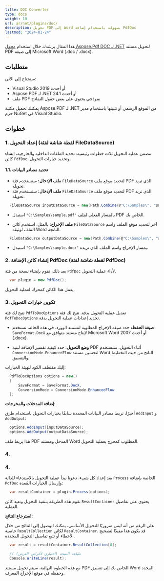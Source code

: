 ```yaml
---
title: DOC Converter
type: docs
weight: 10
url: ar/net/plugins/doc/
description: تحويل PDF إلى Word بسهولة باستخدام إضافة PdfDoc
lastmod: "2024-01-24"
---
```


هذا المقال يرشدك خلال استخدام [محول Aspose.Pdf DOC لـ .NET](https://products.aspose.org/pdf/net/doc-converter/) لتحويل مستند PDF إلى صيغة Microsoft Word (.doc / .docx).

## متطلبات

ستحتاج إلى الآتي:

* Visual Studio 2019 أو أحدث
* Aspose.PDF لـ .NET 24.1 أو أحدث
* ملف PDF نموذجي يحتوي على بعض حقول النماذج

يمكنك تحميل مكتبة Aspose.PDF لـ .NET من الموقع الرسمي أو تثبيتها باستخدام مدير حزم NuGet في Visual Studio.

## خطوات

### 1. إعداد التحويل (لقطة شاشة لفئة FileDataSource)

تتضمن عملية التحويل ثلاث خطوات رئيسية: تحديد الملفات الداخلية والخارجية، إنشاء كائن `PdfDoc`، وتحديد خيارات التحويل.

#### 1.1. تحديد مصادر البيانات

* **ملف الإدخال:** سنستخدم فئة `FileDataSource` لتحديد موقع ملف PDF الذي تريد تحويله.
* **ملف الإدخال:** سنستخدم فئة `FileDataSource` لتحديد موقع ملف PDF الذي تريد تحويله.

```csharp
  FileDataSource inputDataSource = new(Path.Combine(@"C:\Samples\", "sample.pdf"));
```

  * استبدل `"C:\Samples\sample.pdf"` بالمسار الفعلي لملف PDF الخاص بك.

* **ملف الإخراج:** بالمثل، استخدم كائن `FileDataSource` آخر لتحديد موقع الملف واسم الملف لوثيقة Word الناتجة.

```csharp
  FileDataSource outputDataSource = new(Path.Combine(@"C:\Samples\", "sample.docdocx"));
```

* استبدل `"C:\Samples\sample.docx"` بمسار الإخراج واسم الملف الذي تريده.

### 2. إنشاء كائن الإضافة PdfDoc (لقطة شاشة لفئة PdfDoc)

بعد ذلك، نقوم بإنشاء نسخة من فئة `PdfDoc` لأداء عملية التحويل.

```csharp
  var plugin = new PdfDoc();
```

يعمل هذا الكائن كمحرك لعملية التحويل.

### 3. تكوين خيارات التحويل

تتيح لك فئة `PdfToDocOptions` تعديل عملية التحويل بدقة.
تتيح لك فئة `PdfToDocOptions` تحديد إعدادات عملية التحويل بدقة.

* **صيغة الحفظ:** حدد صيغة الإخراج المطلوبة لمستند الوورد. في هذه الحالة، نستخدم `SaveFormat.DocX` لإنتاج مستند متوافق مع Microsoft Word 2007 أو أحدث (.docx).

* **وضع التحويل:** حدد كيفية تفسير الإضافة لبنية PDF أثناء التحويل. سنستخدم `ConversionMode.EnhancedFlow` لتحسين مستند Word الناتج من حيث التخطيط والتنسيق.

إليك مقتطف الكود لتهيئة الخيارات:

```csharp
  PdfToDocOptions options = new()
  {
      SaveFormat = SaveFormat.DocX,
      ConversionMode = ConversionMode.EnhancedFlow
  };
```

**إضافة المدخلات والمخرجات:**

أخيرًا، نربط مصادر البيانات المحددة سابقًا بخيارات التحويل باستخدام طرق `AddInput` و `AddOutput`:

```csharp
  options.AddInput(inputDataSource);
  options.AddOutput(outputDataSource);
```

هذا يربط ملف PDF المدخل ومستند Word المطلوب كمخرج بعملية التحويل.

### 4.
### 4.

بعد إعداد كل شيء، دعونا نبدأ عملية التحويل بالاستدعاء للدالة `Process` الخاصة بإضافة `PdfDoc` وإرسال الخيارات المُعدة:

```csharp
  var resultContainer = plugin.Process(options);
```

تقوم هذه الطريقة بتنفيذ التحويل وتعيد كائن `ResultContainer` يحتوي على تفاصيل العملية.

**استرجاع النتائج:**

على الرغم من أنه ليس ضروريًا للتحويل الأساسي، يمكنك الوصول إلى النتائج من خلال خاصية `ResultCollection` لكائن `ResultContainer`. قد يكون هذا مفيدًا لتصحيح الأخطاء أو تتبع تفاصيل التحويل المحددة.

```csharp
  var result = resultContainer.ResultCollection[0];

  // طباعة النتيجة (اختياري لأغراض العرض)
  Console.WriteLine(result);
```

مع هذه الخطوة النهائية، سيتم تحويل مستند PDF الخاص بك إلى تنسيق Word المحدد وحفظه في موقع الإخراج المعرف.
